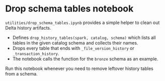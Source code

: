 # Drop schema tables notebook

`utilities/drop_schema_tables.ipynb` provides a simple helper to clean
out Delta history artifacts.

- Defines `drop_history_tables(spark, catalog, schema)` which lists all tables in the
  given catalog schema and collects their names.
- Drops every table that ends with `_file_version_history` or `_transaction_history`.
- The notebook calls the function for the `bronze` schema as an example.

Run this notebook whenever you need to remove leftover history tables from a
schema.
